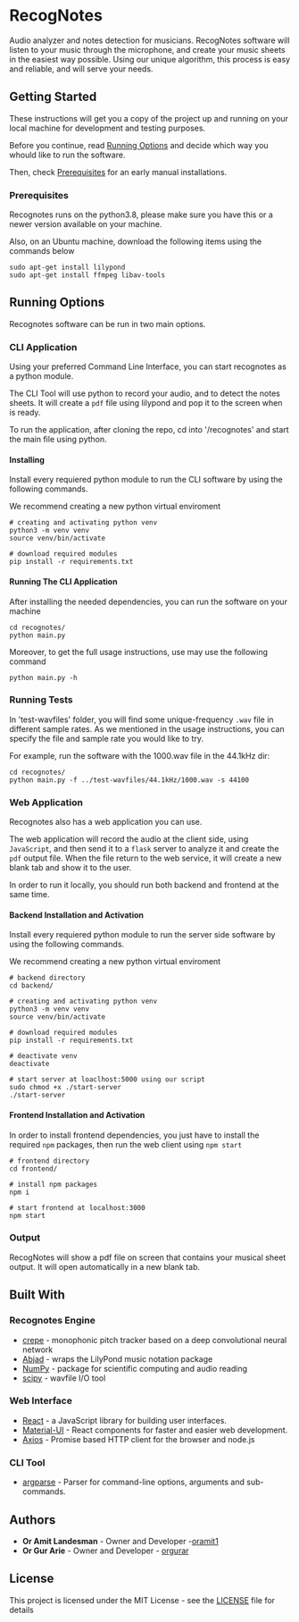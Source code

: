 # RecogNotes

Audio analyzer and notes detection for musicians.
RecogNotes software will listen to your music through the microphone,
and create your music sheets in the easiest way possible.
Using our unique algorithm, this process is easy and reliable,
and will serve your needs.

## Getting Started

These instructions will get you a copy of the project up and running on your local machine for development and testing purposes.

Before you continue, read [Running Options](#running-options) and decide which way you whould like to run the software.

Then, check [Prerequisites](#Prerequisites) for an early manual installations.

### Prerequisites

Recognotes runs on the python3.8, please make sure you have this or a newer version available on your machine.

Also, on an Ubuntu machine, download the following items using the commands below

```
sudo apt-get install lilypond
sudo apt-get install ffmpeg libav-tools
```

## Running Options

Recognotes software can be run in two main options.

### CLI Application

Using your preferred Command Line Interface, you can start recognotes as a python module.

The CLI Tool will use python to record your audio, and to detect the notes sheets. It will create a `pdf` file using lilypond and pop it to the screen when is ready.

To run the application, after cloning the repo, cd into '/recognotes' and start the main file using python.

#### Installing

Install every requiered python module to run the CLI software by using the following commands.

We recommend creating a new python virtual enviroment

```
# creating and activating python venv
python3 -m venv venv
source venv/bin/activate

# download required modules
pip install -r requirements.txt
```

#### Running The CLI Application

After installing the needed dependencies, you can run the software on your machine

```
cd recognotes/
python main.py
```

Moreover, to get the full usage instructions, use may use the following command

```
python main.py -h
```

### Running Tests

In 'test-wavfiles' folder, you will find some unique-frequency `.wav` file in different sample rates.
As we mentioned in the usage instructions, you can specify the file and sample rate you would like to try.

For example, run the software with the 1000.wav file in the 44.1kHz dir:

```
cd recognotes/
python main.py -f ../test-wavfiles/44.1kHz/1000.wav -s 44100
```

### Web Application

Recognotes also has a web application you can use.

The web application will record the audio at the client side, using `JavaScript`, and then send it to a `flask` server to analyze it and create the `pdf` output file. When the file return to the web service, it will create a new blank tab and show it to the user.

In order to run it locally, you should run both backend and frontend at the same time.

#### Backend Installation and Activation

Install every requiered python module to run the server side software by using the following commands.

We recommend creating a new python virtual enviroment

```
# backend directory
cd backend/

# creating and activating python venv
python3 -m venv venv
source venv/bin/activate

# download required modules
pip install -r requirements.txt

# deactivate venv
deactivate

# start server at loaclhost:5000 using our script
sudo chmod +x ./start-server
./start-server
```

#### Frontend Installation and Activation

In order to install frontend dependencies, you just have to install the required `npm` packages, then run the web client using `npm start`

```
# frontend directory
cd frontend/

# install npm packages
npm i

# start frontend at localhost:3000
npm start
```

### Output

RecogNotes will show a pdf file on screen that contains your musical sheet output. It will open automatically in a new blank tab.

## Built With

### Recognotes Engine

- [crepe](https://github.com/marl/crepe) - monophonic pitch tracker based on a deep convolutional neural network
- [Abjad](https://github.com/Abjad/abjad) - wraps the LilyPond music notation package
- [NumPy](https://numpy.org/) - package for scientific computing and audio reading
- [scipy](https://www.scipy.org/) - wavfile I/O tool

### Web Interface

- [React](https://github.com/facebook/react) - a JavaScript library for building user interfaces.
- [Material-UI](https://material-ui.com/) - React components for faster and easier web development.
- [Axios](https://www.npmjs.com/package/axios) - Promise based HTTP client for the browser and node.js

### CLI Tool

- [argparse](https://docs.python.org/3/library/argparse.html) - Parser for command-line options, arguments and sub-commands.

## Authors

- **Or Amit Landesman** - Owner and Developer -[oramit1](https://gitlab.com/oramit1)
- **Or Gur Arie** - Owner and Developer - [orgurar](https://gitlab.com/orgurar)

## License

This project is licensed under the MIT License - see the [LICENSE](LICENSE) file for details
